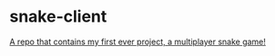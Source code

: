 # snake-client
[A repo that contains my first ever project, a multiplayer snake game!](http://165.227.47.243:8081/)
